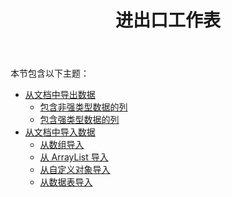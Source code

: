 ﻿---
title: 进出口工作表
type: docs
weight: 100
url: /zh/net/import-and-export-worksheet/
---
本节包含以下主题：

- [从文档中导出数据](/cells/zh/net/export-data-from-document/)
  - [包含非强类型数据的列](/cells/zh/net/columns-containing-non-strongly-typed-data/)
  - [包含强类型数据的列](/cells/zh/net/columns-containing-strongly-typed-data/)
- [从文档中导入数据](/cells/zh/net/import-data-from-document/)
  - [从数组导入](/cells/zh/net/importing-from-array/)
  - [从 ArrayList 导入](/cells/zh/net/importing-from-arraylist/)
  - [从自定义对象导入](/cells/zh/net/importing-from-custom-objects/)
  - [从数据表导入](/cells/zh/net/importing-from-datatable/)
